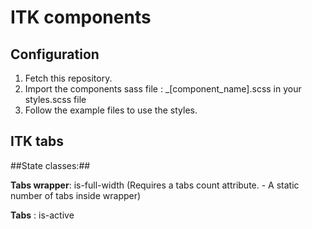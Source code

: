 ITK components
==================

Configuration
-------------
1. Fetch this repository.
2. Import the components sass file : _[component_name].scss in your styles.scss file
3. Follow the example files to use the styles.


ITK tabs
--------
##State classes:##

**Tabs wrapper**: is-full-width (Requires a tabs count attribute. -  A static number of tabs inside wrapper)

**Tabs** : is-active